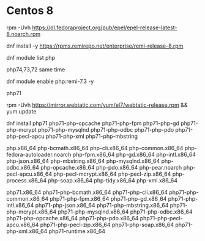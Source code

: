 Centos 8
===============

rpm -Uvh https://dl.fedoraproject.org/pub/epel/epel-release-latest-8.noarch.rpm

dnf install -y https://rpms.remirepo.net/enterprise/remi-release-8.rpm

dnf module list php


php74,73,72 same time

dnf module enable php:remi-7.3 -y



php71

rpm -Uvh https://mirror.webtatic.com/yum/el7/webtatic-release.rpm && yum update

dnf install php71 php71-php-opcache php71-php-fpm php71-php-gd php71-php-mcrypt php71-php-mysqlnd php71-php-odbc php71-php-pdo php71-php-pecl-apcu php71-php-xml php71-php-mbstring


php.x86_64
php-bcmath.x86_64
php-cli.x86_64
php-common.x86_64
php-fedora-autoloader.noarch
php-fpm.x86_64
php-gd.x86_64
php-intl.x86_64
php-json.x86_64
php-mbstring.x86_64
php-mysqlnd.x86_64
php-odbc.x86_64
php-opcache.x86_64
php-pdo.x86_64
php-pear.noarch
php-pecl-apcu.x86_64
php-pecl-mcrypt.x86_64
php-pecl-zip.x86_64
php-process.x86_64
php-soap.x86_64
php-tidy.x86_64
php-xml.x86_64

php71.x86_64
php71-php-bcmath.x86_64
php71-php-cli.x86_64
php71-php-common.x86_64
php71-php-fpm.x86_64
php71-php-gd.x86_64
php71-php-intl.x86_64
php71-php-json.x86_64
php71-php-mbstring.x86_64
php71-php-mcrypt.x86_64
php71-php-mysqlnd.x86_64
php71-php-odbc.x86_64
php71-php-opcache.x86_64
php71-php-pdo.x86_64
php71-php-pecl-apcu.x86_64
php71-php-pecl-zip.x86_64
php71-php-soap.x86_64
php71-php-xml.x86_64
php71-runtime.x86_64
